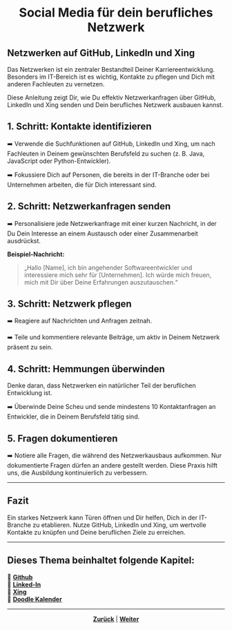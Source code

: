 # <p align="center">Social Media für dein berufliches Netzwerk</p>

## Netzwerken auf GitHub, LinkedIn und Xing
<!-- ggf. inhaltliche Anpassungen ; Kapitelübersicht hinzufügen -->
Das Netzwerken ist ein zentraler Bestandteil Deiner Karriereentwicklung. Besonders im IT-Bereich ist es wichtig, Kontakte zu pflegen und Dich mit anderen Fachleuten zu vernetzen.

Diese Anleitung zeigt Dir, wie Du effektiv Netzwerkanfragen über GitHub, LinkedIn und Xing senden und Dein berufliches Netzwerk ausbauen kannst.

## 1. Schritt: Kontakte identifizieren

 ➡️ Verwende die Suchfunktionen auf GitHub, LinkedIn und Xing, um nach Fachleuten in Deinem gewünschten Berufsfeld zu suchen (z. B. Java, JavaScript oder Python-Entwickler).

➡️ Fokussiere Dich auf Personen, die bereits in der IT-Branche oder bei Unternehmen arbeiten, die für Dich interessant sind.

## 2. Schritt: Netzwerkanfragen senden

➡️ Personalisiere jede Netzwerkanfrage mit einer kurzen Nachricht, in der Du Dein Interesse an einem Austausch oder einer Zusammenarbeit ausdrückst.  

**Beispiel-Nachricht:**  
  > „Hallo [Name], ich bin angehender Softwareentwickler und interessiere mich sehr für [Unternehmen]. Ich würde mich freuen, mich mit Dir über Deine Erfahrungen auszutauschen.“

## 3. Schritt: Netzwerk pflegen

➡️ Reagiere auf Nachrichten und Anfragen zeitnah.

➡️ Teile und kommentiere relevante Beiträge, um aktiv in Deinem Netzwerk präsent zu sein.

## 4. Schritt: Hemmungen überwinden

Denke daran, dass Netzwerken ein natürlicher Teil der beruflichen Entwicklung ist. 

➡️ Überwinde Deine Scheu und sende mindestens 10 Kontaktanfragen an Entwickler, die in Deinem Berufsfeld tätig sind.

## 5. Fragen dokumentieren

➡️ Notiere alle Fragen, die während des Netzwerkausbaus aufkommen. Nur dokumentierte Fragen dürfen an andere gestellt werden. Diese Praxis hilft uns, die Ausbildung kontinuierlich zu verbessern.

---

## Fazit

Ein starkes Netzwerk kann Türen öffnen und Dir helfen, Dich in der IT-Branche zu etablieren. Nutze GitHub, LinkedIn und Xing, um wertvolle Kontakte zu knüpfen und Deine beruflichen Ziele zu erreichen.

---

**Dieses Thema beinhaltet folgende Kapitel:**
---

🔹 [**Github**](/docs/08-karriere/01-social_media_netzwerk/01-github/README.md)<br>
🔹 [**Linked-In**](/docs/08-karriere/01-social_media_netzwerk/02-linkedin/README.md) <br>
🔹 [**Xing**](/docs/08-karriere/01-social_media_netzwerk/03-xing/README.md) <br>
🔹 [**Doodle Kalender**](/docs/08-karriere/01-social_media_netzwerk/04-doodle_kalender/README.md) <br>

---


<p align="center">
<a href="/docs/08-karriere/README.md"><strong>Zurück</strong></a> | 
<a href="/docs/08-karriere/01-social_media_netzwerk/01-github/README.md"><strong>Weiter</strong></a>
</p>

